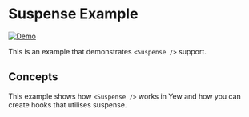 # Suspense Example

[![Demo](https://img.shields.io/website?label=demo&url=https%3A%2F%2Fexamples.yew.rs%2Fsuspense)](https://examples.yew.rs/suspense)

This is an example that demonstrates `<Suspense />` support.

## Concepts

This example shows how `<Suspense />` works in Yew and how you can
create hooks that utilises suspense.
